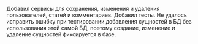 Добавил сервисы для сохранения, изменения и удаления пользователей, статей и комментариев.
Добавил тесты.
Не удалось исправить ошибку при тестировании добавления сущностей в БД без использования этой самой БД,
поэтому создание, изменение и удаление сущностей фиксируется в базе.
